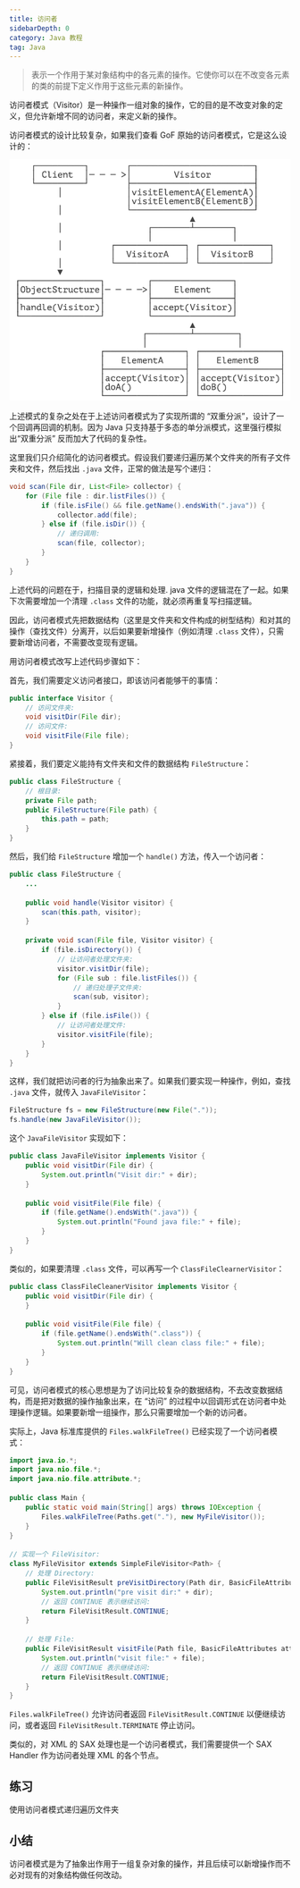```yaml
---
title: 访问者
sidebarDepth: 0
category: Java 教程
tag: Java
---
```



> 表示一个作用于某对象结构中的各元素的操作。它使你可以在不改变各元素的类的前提下定义作用于这些元素的新操作。

访问者模式（Visitor）是一种操作一组对象的操作，它的目的是不改变对象的定义，但允许新增不同的访问者，来定义新的操作。

访问者模式的设计比较复杂，如果我们查看 GoF 原始的访问者模式，它是这么设计的：

![image-20231220114511694](./assets/image-20231220114511694.png)

上述模式的复杂之处在于上述访问者模式为了实现所谓的 “双重分派”，设计了一个回调再回调的机制。因为 Java 只支持基于多态的单分派模式，这里强行模拟出“双重分派” 反而加大了代码的复杂性。

这里我们只介绍简化的访问者模式。假设我们要递归遍历某个文件夹的所有子文件夹和文件，然后找出 `.java` 文件，正常的做法是写个递归：

```java
void scan(File dir, List<File> collector) {
    for (File file : dir.listFiles()) {
        if (file.isFile() && file.getName().endsWith(".java")) {
            collector.add(file);
        } else if (file.isDir()) {
            // 递归调用:
            scan(file, collector);
        }
    }
}
```

上述代码的问题在于，扫描目录的逻辑和处理. java 文件的逻辑混在了一起。如果下次需要增加一个清理 `.class` 文件的功能，就必须再重复写扫描逻辑。

因此，访问者模式先把数据结构（这里是文件夹和文件构成的树型结构）和对其的操作（查找文件）分离开，以后如果要新增操作（例如清理 `.class` 文件），只需要新增访问者，不需要改变现有逻辑。

用访问者模式改写上述代码步骤如下：

首先，我们需要定义访问者接口，即该访问者能够干的事情：

```java
public interface Visitor {
    // 访问文件夹:
    void visitDir(File dir);
    // 访问文件:
    void visitFile(File file);
}
```

紧接着，我们要定义能持有文件夹和文件的数据结构 `FileStructure`：

```java
public class FileStructure {
    // 根目录:
    private File path;
    public FileStructure(File path) {
        this.path = path;
    }
}
```

然后，我们给 `FileStructure` 增加一个 `handle()` 方法，传入一个访问者：

```java
public class FileStructure {
    ...

    public void handle(Visitor visitor) {
		scan(this.path, visitor);
	}

	private void scan(File file, Visitor visitor) {
		if (file.isDirectory()) {
            // 让访问者处理文件夹:
			visitor.visitDir(file);
			for (File sub : file.listFiles()) {
                // 递归处理子文件夹:
				scan(sub, visitor);
			}
		} else if (file.isFile()) {
            // 让访问者处理文件:
			visitor.visitFile(file);
		}
	}
}
```

这样，我们就把访问者的行为抽象出来了。如果我们要实现一种操作，例如，查找 `.java` 文件，就传入 `JavaFileVisitor`：

```java
FileStructure fs = new FileStructure(new File("."));
fs.handle(new JavaFileVisitor());
```

这个 `JavaFileVisitor` 实现如下：

```java
public class JavaFileVisitor implements Visitor {
    public void visitDir(File dir) {
        System.out.println("Visit dir:" + dir);
    }

    public void visitFile(File file) {
        if (file.getName().endsWith(".java")) {
            System.out.println("Found java file:" + file);
        }
    }
}
```

类似的，如果要清理 `.class` 文件，可以再写一个 `ClassFileClearnerVisitor`：

```java
public class ClassFileCleanerVisitor implements Visitor {
	public void visitDir(File dir) {
	}

	public void visitFile(File file) {
		if (file.getName().endsWith(".class")) {
			System.out.println("Will clean class file:" + file);
		}
	}
}
```

可见，访问者模式的核心思想是为了访问比较复杂的数据结构，不去改变数据结构，而是把对数据的操作抽象出来，在 “访问” 的过程中以回调形式在访问者中处理操作逻辑。如果要新增一组操作，那么只需要增加一个新的访问者。

实际上，Java 标准库提供的 `Files.walkFileTree()` 已经实现了一个访问者模式：

```java
import java.io.*;
import java.nio.file.*;
import java.nio.file.attribute.*;

public class Main {
    public static void main(String[] args) throws IOException {
        Files.walkFileTree(Paths.get("."), new MyFileVisitor());
    }
}

// 实现一个 FileVisitor:
class MyFileVisitor extends SimpleFileVisitor<Path> {
    // 处理 Directory:
    public FileVisitResult preVisitDirectory(Path dir, BasicFileAttributes attrs) throws IOException {
        System.out.println("pre visit dir:" + dir);
        // 返回 CONTINUE 表示继续访问:
        return FileVisitResult.CONTINUE;
    }

    // 处理 File:
    public FileVisitResult visitFile(Path file, BasicFileAttributes attrs) throws IOException {
        System.out.println("visit file:" + file);
        // 返回 CONTINUE 表示继续访问:
        return FileVisitResult.CONTINUE;
    }
}
```


`Files.walkFileTree()` 允许访问者返回 `FileVisitResult.CONTINUE` 以便继续访问，或者返回 `FileVisitResult.TERMINATE` 停止访问。

类似的，对 XML 的 SAX 处理也是一个访问者模式，我们需要提供一个 SAX Handler 作为访问者处理 XML 的各个节点。

## 练习

使用访问者模式递归遍历文件夹

## 小结

访问者模式是为了抽象出作用于一组复杂对象的操作，并且后续可以新增操作而不必对现有的对象结构做任何改动。






